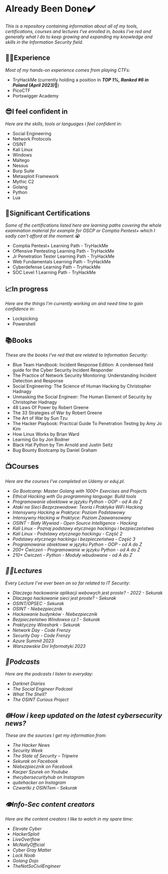 # <strong>Already Been Done✔️</strong><br>

<i>This is a repository containing information about all of my tools, certifications, courses and lectures I've enrolled in, books I've red and generally what I do to keep growing and expanding my knowledge and skills in the Information Security field.</i>



## 👨‍🎓Experience
<i>Most of my hands-on experience comes from playing CTFs:</i>
- TryHackMe (currently holding a position in <i><strong>TOP 1%, Ranked #6 in Poland (April 2023)</strong></i>💪) 
- PicoCTF
- Portswigger Academy


## 😎I feel confident in 
<i>Here are the skills, tools or languages i feel confident in:</i>
- Social Engineering
- Network Protocols
- OSINT
- Kali Linux
- Windows
- Maltego
- Nessus
- Burp Suite
- Metasploit Framework
- Mythic C2
- Golang
- Python
- Lua


## 📃Significant Certifications
<i>Some of the certifications listed here are learning paths covering the whole examination material for example for OSCP or Comptia Pentest+ which I sadly can't afford at the moment.😭</i>
- Comptia Pentest+ Learning Path - TryHackMe
- Offensive Pentesting Learning Path - TryHackMe
- Jr Penetration Tester Learning Path - TryHackMe
- Web Fundamentals Learning Path - TryHackMe
- Cyberdefense Learning Path - TryHackMe
- SOC Level 1 Learning Path - TryHackMe


## 📈In progress
<i>Here are the things I'm currently working on and need time to gain confidence in:</i>
- Lockpicking
- Powershell


## 📚Books
<i>These are the books I've red that are related to Information Security:</i>
- Blue Team Handbook: Incident Response Edition: A condensed field guide for the Cyber Security Incident Responder
- The Practice of Network Security Monitoring: Understanding Incident Detection and Response
- Social Engineering: The Science of Human Hacking by Christopher Hadnagy
- Unmasking the Social Engineer: The Human Element of Security by Christopher Hadnagy
- 48 Laws Of Power by Robert Greene
- The 33 Strategies of War by Robert Greene
- The Art of War by Sun Tzu
- The Hacker Playbook: Practical Guide To Penetration Testing by Amy Jo Kim
- How Linux Works by Brian Ward
- Learning Go by Jon Bodner
- Black Hat Python by Tim Arnold and Justin Seitz
- Bug Bounty Bootcamp by Daniel Graham



## 📺Courses
<i>Here are the courses I've completed on Udemy or eduj.pl.<i>
- Go Bootcamp: Master Golang with 1000+ Exercises and Projects
- Ethical Hacking with Go programming language: Build tools
- Programowanie obiektowe w języku Python - OOP - od A do Z
- Ataki na Sieci Bezprzewodowe: Teoria i Praktyka WiFi Hacking
- Intensywny Hacking w Praktyce: Poziom Podstawowy
- Intensywny Hacking w Praktyce: Poziom Zaawansowany
- OSINT - Biały Wywiad - Open Source Intelligence - Hacking
- Kali Linux - Poznaj podstawy etycznego hackingu i bezpieczeństwa
- Kali Linux - Podstawy etycznego hackingu - Część 2
- Podstawy etycznego hackingu i bezpieczeństwa - Część 3
- Programowanie obiektowe w języku Python - OOP - od A do Z
- 200+ Ćwiczeń - Programowanie w języku Python - od A do Z
- 210+ Ćwiczeń - Python - Moduły wbudowane - od A do Z

## 👨‍🏫Lectures
<i>Every Lecture I've ever been on so far related to IT Security:</i>
- Dlaczego hackowanie aplikacji webowych jest proste? - 2022 - Sekurak
- Dlaczego hackowanie sieci jest proste? - Sekurak
- OSINT/OPSEC - Sekurak
- OSINT - Niebezpiecznik
- Hackowanie budynków - Niebezpiecznik
- Bezpieczeństwo Windowsa cz.1 - Sekurak
- Praktyczny Wireshark - Sekurak
- Network Day - Code Frenzy
- Security Day - Code Frenzy
- Azure Summit 2023
- Warszawskie Dni Informatyki 2023
   
## 🎤Podcasts
<i>Here are the podcasts I listen to everyday:</i>
- Darknet Diaries
- The Social Engineer Podcast
- What The Shell?
- The OSINT Curious Project

## 🌐How i keep updated on the latest cybersecurity news?
<i>These are the sources I get my information from:</i>
- The Hacker News
- Security Week
- The State of Security – Tripwire
- Sekurak on Facebook
- Niebezpiecznik on Facebook
- Kacper Szurek on Youtube
- thecybersecurityhub on Instagram
- quitehacker on Instagram
- Czwartki z OSINTem - Sekurak
  
## 👁️Info-Sec content creators
<i>Here are the content creators I like to watch in my spare time:</i>
- Elevate Cyber
- HackerSploit
- LiveOverflow
- McNallyOfficial
- Cyber Gray Matter
- Lock Noob
- Golang Dojo
- TheNotSoCivilEngineer

